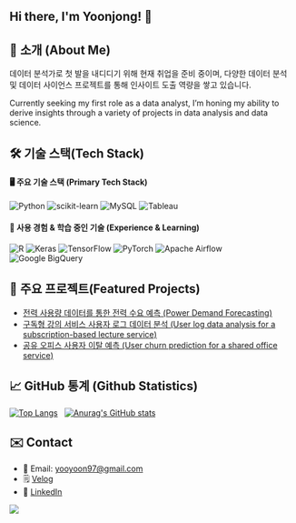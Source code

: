 ## Hi there, I'm Yoonjong! 👋

📖 소개 (About Me)
-
데이터 분석가로 첫 발을 내디디기 위해 현재 취업을 준비 중이며, 다양한 데이터 분석 및 데이터 사이언스 프로젝트를 통해 인사이트 도출 역량을 쌓고 있습니다.

Currently seeking my first role as a data analyst, I’m honing my ability to derive insights through a variety of projects in data analysis and data science.

🛠️ 기술 스택(Tech Stack)
-

#### 🖥️ 주요 기술 스택 (Primary Tech Stack)  

![Python](https://img.shields.io/badge/Python-14354C?style=for-the-badge&logo=python&logoColor=white)
![scikit-learn](https://img.shields.io/badge/scikit--learn-%23F7931E.svg?style=for-the-badge&logo=scikit-learn&logoColor=white)
![MySQL](https://img.shields.io/badge/mysql-4479A1.svg?style=for-the-badge&logo=mysql&logoColor=white)
![Tableau](https://img.shields.io/badge/Tableau-E97627?style=for-the-badge&logo=Tableau&logoColor=white)

#### 🌱 사용 경험 & 학습 중인 기술 (Experience & Learning)

![R](https://img.shields.io/badge/R-276DC3?style=for-the-badge&logo=r&logoColor=white)
![Keras](https://img.shields.io/badge/Keras-FF0000?style=for-the-badge&logo=keras&logoColor=white)
![TensorFlow](https://img.shields.io/badge/TensorFlow-%23FF6F00.svg?style=for-the-badge&logo=TensorFlow&logoColor=white)
![PyTorch](https://img.shields.io/badge/PyTorch-%23EE4C2C.svg?style=for-the-badge&logo=PyTorch&logoColor=white)
![Apache Airflow](https://img.shields.io/badge/Apache%20Airflow-017CEE?style=for-the-badge&logo=Apache%20Airflow&logoColor=white)
![Google BigQuery](https://img.shields.io/badge/google%20bigquery-669DF6?style=for-the-badge&logo=google%20bigquery&logoColor=white)



🚀 주요 프로젝트(Featured Projects)
-
- [전력 사용량 데이터를 통한 전력 수요 예측 (Power Demand Forecasting)](https://github.com/jeyukburrito/data_analysis_portfolio/tree/main/Power%20Demand%20Forecasting)
- [구독형 강의 서비스 사용자 로그 데이터 분석 (User log data analysis for a subscription-based lecture service)](https://github.com/jeyukburrito/data_analysis_portfolio/tree/main/E-Learning%20Service%20Day0%20Churn%20Analysis%20and%20Reengagement%20Strategy)
- [공유 오피스 사용자 이탈 예측 (User churn prediction for a shared office service)](https://github.com/jeyukburrito/data_analysis_portfolio/tree/main/Shared%20Office%20Free%20Trial%20User%20Revisit%20Prediction)

📈 GitHub 통계 (Github Statistics)
- 
[![Top Langs](https://github-readme-stats.vercel.app/api/top-langs/?username=jeyukburrito)](https://github.com/anuraghazra/github-readme-stats) &nbsp;
[![Anurag's GitHub stats](https://github-readme-stats.vercel.app/api?username=jeyukburrito)](https://github.com/anuraghazra/github-readme-stats)


✉️ Contact
-
- 📧 Email: yooyoon97@gmail.com
- 🗒️ [Velog](https://velog.io/@jeyukburrito/posts)
- 💼 [LinkedIn](https://www.linkedin.com/in/%EC%9C%A4%EC%A2%85-%EC%9C%A0-4228a722a/)


<img src="https://capsule-render.vercel.app/api?type=waving&color=BDBDC8&height=150&section=footer" />
